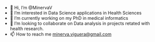 - 👋 Hi, I’m @MinervaV
- 👀 I’m interested in Data Science applications in Health Sciences
- 🌱 I’m currently working on my PhD in medical informatics
- 💞️ I’m looking to collaborate on Data analysis in projects retated with health research.
- 📫 How to reach me minerva.viguera@gmail.com

<!---
MinervaV/MinervaV is a ✨ special ✨ repository because its `README.md` (this file) appears on your GitHub profile.
You can click the Preview link to take a look at your changes.
--->
